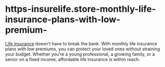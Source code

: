 # https-insurelife.store-monthly-life-insurance-plans-with-low-premium-
[Life insurance](https://insurelife.store/monthly-life-insurance-plans-with-low-premium/) doesn’t have to break the bank. With monthly life insurance plans with low premiums, you can protect your loved ones without straining your budget. Whether you’re a young professional, a growing family, or a senior on a fixed income, affordable life insurance is within reach. 
